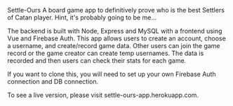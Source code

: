 Settle-Ours
A board game app to definitively prove who is the best Settlers of Catan player. Hint, it's probably going to be me...

The backend is built with Node, Express and MySQL with a frontend using Vue and Firebase Auth. This app allows users to create an account, choose a username, and create/record game data. Other users can join the game record or the game creator can create temp usernames. The data is recorded and then users can check their stats for each game.

If you want to clone this, you will need to set up your own Firebase Auth connection and DB connection.

To see a live version, please visit settle-ours-app.herokuapp.com.
